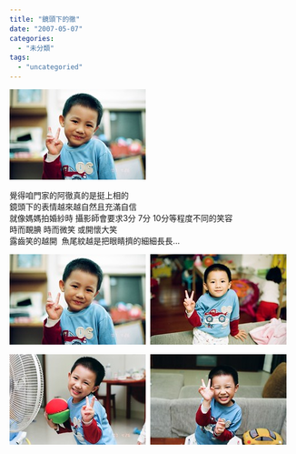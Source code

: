 ```yaml
---
title: "鏡頭下的徹"
date: "2007-05-07"
categories: 
  - "未分類"
tags: 
  - "uncategoried"
---
```


![](images/483383804_d469ad9fed_m.jpg)

覺得咱門家的阿徹真的是挺上相的  
鏡頭下的表情越來越自然且充滿自信  
就像媽媽拍婚紗時 攝影師會要求3分 7分 10分等程度不同的笑容  
時而靦腆 時而微笑 或開懷大笑  
露齒笑的越開  魚尾紋越是把眼睛擠的細細長長...  
  
![](images/483383804_d469ad9fed_m.jpg)  ![](images/483416471_9f6d07277b_m.jpg)  
  
![](images/483383954_3100a8a1c3_m.jpg)  ![](images/483383876_19f812690e_m.jpg)
